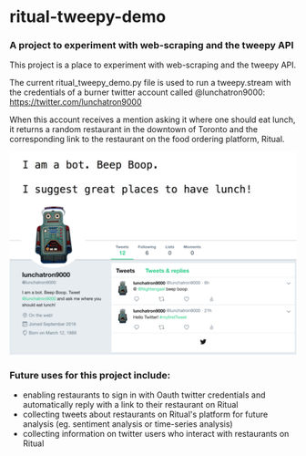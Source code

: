 # ritual-tweepy-demo

### A project to experiment with web-scraping and the tweepy API


This project is a place to experiment with web-scraping and the tweepy API.

The current ritual_tweepy_demo.py file is used to run a tweepy.stream with the credentials of a burner twitter account called @lunchatron9000: <https://twitter.com/lunchatron9000>

When this account receives a mention asking it where one should eat lunch, it returns a random restaurant in
the downtown of Toronto and the corresponding link to the restaurant on the food ordering platform, Ritual.

![Alt text](resources/screenshot2.png?raw=true "Title")     

### Future uses for this project include:

* enabling restaurants to sign in with Oauth twitter credentials and automatically reply with a link to their restaurant on Ritual
* collecting tweets about restaurants on Ritual's platform for future analysis (eg. sentiment analysis or time-series analysis)
* collecting information on twitter users who interact with restaurants on Ritual

